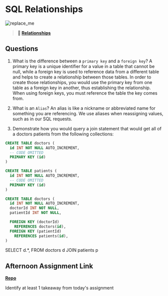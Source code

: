 # SQL Relationships

![replace_me](https://codeworks.blob.core.windows.net/public/assets/img/illustrations/placeholder.svg)

> **📖 [Relationships](https://codeworksacademy.com/fs-student-guide/resources/wk11/02-MySQL-Relationships)**

## Questions

1. What is the difference between a `primary key` and a `foreign key`?
A primary key is a unique identifier for a value in a table that cannot be null, while a foreign key is used to reference data from a different table and helps to create a relationship between those tables. In order to create those relationships, you would use the primary key from one table as a foreign key in another, thus establishing the relationship. When using foreign keys, you must reference the table the key comes from. 

2. What is an `Alias`?
An alias is like a nickname or abbreviated name for something you are referencing. We use aliases when reassigning values, such as in our SQL requests. 

3. Demonstrate how you would query a join statement that would get all of a doctors patients from the following collections:

```SQL
CREATE TABLE doctors (
  id INT NOT NULL AUTO_INCREMENT,
  -- CODE OMITTED
  PRIMARY KEY (id)
)

CREATE TABLE patients (
  id INT NOT NULL AUTO_INCREMENT,
  -- CODE OMITTED
  PRIMARY KEY (id)
)

CREATE TABLE doctors (
  id INT NOT NULL AUTO_INCREMENT,
  doctorId INT NOT NULL,
  patientId INT NOT NULL,

  FOREIGN KEY (doctorId)
    REFERENCES doctors(id),
  FOREIGN KEY (patientId)
    REFERENCES patients(id),
)

```
SELECT
d.*,
FROM doctors d
JOIN patients p



## Afternoon Assignment Link

**[Repo](https://github.com/JordanlDiaz/allSpiceSharp)**

Identify at least 1 takeaway from today's assignment
